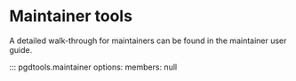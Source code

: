 # Maintainer tools

A detailed walk-through for maintainers can be found in the maintainer user guide.

::: pgdtools.maintainer
    options:
        members: null

